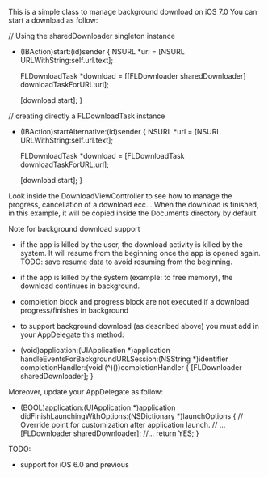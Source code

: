This is a simple class to manage background download on iOS 7.0
You can start a download as follow:

// Using the sharedDownloader singleton instance
- (IBAction)start:(id)sender {
    NSURL *url = [NSURL URLWithString:self.url.text];
    
    FLDownloadTask *download = [[FLDownloader sharedDownloader] downloadTaskForURL:url];
    
    [download start];
}

// creating directly a FLDownloadTask instance
- (IBAction)startAlternative:(id)sender {
    NSURL *url = [NSURL URLWithString:self.url.text];
    
    FLDownloadTask *download = [FLDownloadTask downloadTaskForURL:url];
    
    [download start];
}

Look inside the DownloadViewController to see how to manage the progress, cancellation of a download ecc...
When the download is finished, in this example, it will be copied inside the Documents directory by default


Note for background download support

- if the app is killed by the user, the download activity is killed by the system. It will resume from the beginning once the app is opened again. TODO: save resume data to avoid resuming from the beginning.
- if the app is killed by the system (example: to free memory), the download continues in background.
- completion block and progress block are not executed if a download progress/finishes in background
- to support background download (as described above) you must add in your AppDelegate this method:

 - (void)application:(UIApplication *)application handleEventsForBackgroundURLSession:(NSString *)identifier completionHandler:(void (^)())completionHandler
 {
    [FLDownloader sharedDownloader];
 }
 
 Moreover, update your AppDelegate as follow:
 
 - (BOOL)application:(UIApplication *)application didFinishLaunchingWithOptions:(NSDictionary *)launchOptions
{
    // Override point for customization after application launch.
    // ...
    [FLDownloader sharedDownloader];
    //...
    return YES;
}
 
TODO:
- support for iOS 6.0 and previous
 
